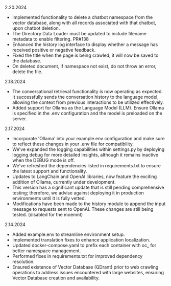 2.20.2024
- Implemented functionality to delete a chatbot namespace from the vector database, along with all records associated with that chatbot, upon chatbot deletion.
- The Directory Data Loader must be updated to include filename metadata to enable filtering. PR#138
- Enhanced the history log interface to display whether a message has received positive or negative feedback.
- Fixed the title when the page is being crawled; it will now be saved to the database.
- On deleted document, if namespace not exist, do not throw an error, delete the file.

2.18.2024
- The conversational retrieval functionality is now operating as expected. It successfully sends the conversation history to the language model, allowing the context from previous interactions to be utilized effectively.
- Added support for Ollama as the Language Model (LLM). Ensure Ollama is specified in the .env configuration and the model is preloaded on the server.

2.17.2024
- Incorporate 'Ollama' into your example.env configuration and make sure to reflect these changes in your .env file for compatibility.
- We've expanded the logging capabilities within settings.py by deploying logging.debug for more detailed insights, although it remains inactive when the DEBUG mode is off.
- We've refreshed the dependencies listed in requirements.txt to ensure the latest support and functionality.
- Updates to LangChain and OpenAI libraries, now feature the exciting addition of Ollama, currently under development. 
- This version has a significant update that is still pending comprehensive testing; therefore, we advise against deploying it in production environments until it is fully vetted.
- Modifications have been made to the history module to append the input message to requests sent to OpenAI. These changes are still being tested. (disabled for the moemnt)

2.14.2024
- Added example.env to streamline environment setup.
- Implemented translation fixes to enhance application localization.
- Updated docker-compose.yaml to prefix each container with oc_ for better namespace management.
- Performed fixes in requirements.txt for improved dependency resolution.
- Ensured existence of Vector Database (QDrant) prior to web crawling operations to address issues encountered with large websites, ensuring Vector Database creation and availability.
